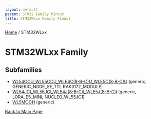 ```yaml
---
layout: default
parent: STM32 Family Pinout
title: STM32WLxx Family Pinout
---
```


[Home](../index.md) / STM32WLxx

# STM32WLxx Family

## Subfamilies

- [WL54CCU_WL55CCU_WLE4C(8-B-C)U_WLE5C(8-B-C)U](WL54CCU_WL55CCU_WLE4C(8-B-C)U_WLE5C(8-B-C)U/pinout.md) (generic, GENERIC_NODE_SE_TTI, RAK3172_MODULE)
- [WL54JCI_WL55JCI_WLE4J(8-B-C)I_WLE5J(8-B-C)I](WL54JCI_WL55JCI_WLE4J(8-B-C)I_WLE5J(8-B-C)I/pinout.md) (generic, LORA_E5_MINI, NUCLEO_WL55JC1)
- [WL5MOCH](WL5MOCH/pinout.md) (generic)


[Back to Main Page](../index.md)